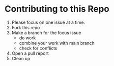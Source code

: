 # Contributing to this Repo

1. Please focus on one issue at a time.
2. Fork this repo
3. Make a branch for the focus issue
   - do work
   - combine your work with main branch
   - check for conflicts
4. Open a pull report
5. Clean up
